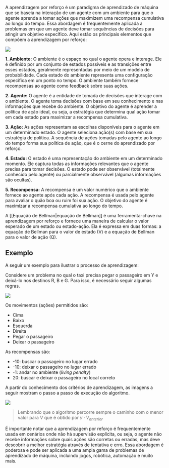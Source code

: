 A aprendizagem por reforço é um paradigma de aprendizado de máquina que se baseia na interação de um agente com um ambiente para que o agente aprenda a tomar ações que maximizem uma recompensa cumulativa ao longo do tempo. Essa abordagem é frequentemente aplicada a problemas em que um agente deve tomar sequências de decisões para atingir um objetivo específico. Aqui estão os principais elementos que compõem a aprendizagem por reforço:

![](representacao-etapas-aprendizagem-de-reforco.png)

**1. Ambiente:**
	O ambiente é o espaço no qual o agente opera e interage. Ele é definido por um conjunto de estados possíveis e as transições entre esses estados, geralmente representadas por meio de um modelo de probabilidade. Cada estado do ambiente representa uma configuração específica em um ponto no tempo. O ambiente também fornece recompensas ao agente como feedback sobre suas ações.

**2. Agente:**
	O agente é a entidade de tomada de decisões que interage com o ambiente. O agente toma decisões com base em seu conhecimento e nas informações que recebe do ambiente. O objetivo do agente é aprender a política de ação ideal, ou seja, a estratégia que determina qual ação tomar em cada estado para maximizar a recompensa cumulativa.

**3. Ação:**
	As ações representam as escolhas disponíveis para o agente em um determinado estado. O agente seleciona ação(s) com base em sua estratégia de política. A sequência de ações tomadas pelo agente ao longo do tempo forma sua política de ação, que é o cerne do aprendizado por reforço.

**4. Estado:**
	O estado é uma representação do ambiente em um determinado momento. Ele captura todas as informações relevantes que o agente precisa para tomar decisões. O estado pode ser observável (totalmente conhecido pelo agente) ou parcialmente observável (algumas informações são ocultas).

**5. Recompensa:**
	A recompensa é um valor numérico que o ambiente fornece ao agente após cada ação. A recompensa é usada pelo agente para avaliar o quão boa ou ruim foi sua ação. O objetivo do agente é maximizar a recompensa cumulativa ao longo do tempo.

A [[Equação de Bellman|equação de Bellman]] é uma ferramenta-chave na aprendizagem por reforço e fornece uma maneira de calcular o valor esperado de um estado ou estado-ação. Ela é expressa em duas formas: a equação de Bellman para o valor de estado (V) e a equação de Bellman para o valor de ação (Q).

## Exemplo

A seguir um exemplo para ilustrar o processo de aprendizagem:

Considere um problema no qual o taxi precisa pegar o passageiro em Y e deixá-lo nos destinos R, B e G. Para isso, é necessário seguir algumas regras.

![](exemplo.png)

Os movimentos (ações) permitidos são:

- Cima
- Baixo
- Esquerda
- Direita
- Pegar o passageiro
- Deixar o passageiro
  
As recompensas são:

- -10: buscar o passageiro no lugar errado
- -10: deixar o passageiro no lugar errado
- -1: andar no ambiente (_living penalty_)
- 20: buscar e deixar o passageiro no local correto

A partir do conhecimento dos critérios de aprendizagem, as imagens a seguir mostram o passo a passo de execução do algoritmo.

![](exemplo-etapas.png)

> Lembrando que o algoritmo percorre sempre o caminho com o menor valor para $V$ que é obtido por $\gamma \cdot V_{anterior}$

É importante notar que a aprendizagem por reforço é frequentemente usada em cenários onde não há supervisão explícita, ou seja, o agente não recebe informações sobre quais ações são corretas ou erradas, mas deve descobrir a melhor estratégia através de tentativa e erro. Essa abordagem é poderosa e pode ser aplicada a uma ampla gama de problemas de aprendizado de máquina, incluindo jogos, robótica, automação e muito mais.
